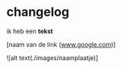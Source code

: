 # changelog

ik heb een **tekst**

[naam van de link (www.google.com)]

![alt text(./images/naamplaatje)]
